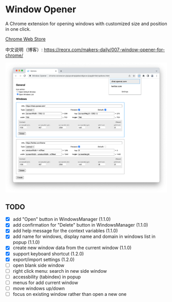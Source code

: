 # Window Opener

A Chrome extension for opening windows with customized size and position in one click.

[Chrome Web Store](https://chrome.google.com/webstore/detail/window-opener/iiliegedaegmcdoflhojnpgagjekkhbl)

中文说明（博客）: https://reorx.com/makers-daily/007-window-opener-for-chrome/

![](images/screenshot.png)


## TODO

- [x] add "Open" button in WindowsManager (1.1.0)
- [x] add confirmation for "Delete" button in WindowsManager (1.1.0)
- [x] add help message for the context variables (1.1.0)
- [x] add name for windows, display name and domain in windows list in popup (1.1.0)
- [x] create new window data from the current window (1.1.0)
- [x] support keyboard shortcut (1.2.0)
- [x] export/import settings (1.2.0)
- [ ] open blank side window
- [ ] right click menu: search in new side window
- [ ] accessbility (tabindex) in popup
- [ ] menus for add current window
- [ ] move windows up/down
- [ ] focus on existing window rather than open a new one
